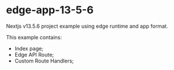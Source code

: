 # edge-app-13-5-6
Nextjs v13.5.6 project example using edge runtime and app format.

This example contains:
* Index page;
* Edge API Route;
* Custom Route Handlers;